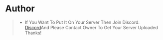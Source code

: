 # Author
> - If You Want To Put It On Your Server Then Join Discord: [Discord](https://discord.gg/YyXd2dq99z)And Please Contact Owner To Get Your Server Uploaded Thanks!
